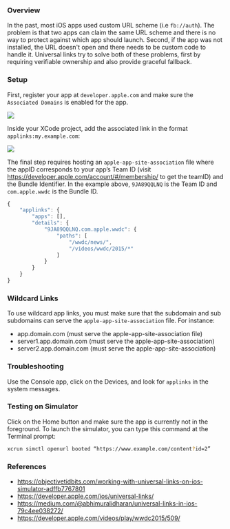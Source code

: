 ### Overview

In the past, most iOS apps used custom URL scheme (i.e `fb://auth`).  The problem is that two apps can claim the same URL scheme and there is no way to protect against which app should launch.  Second, if the app was not installed, the URL doesn't open and there needs to be custom code to handle it.  Universal links try to solve both of these problems, first by requiring verifiable ownership and also provide graceful fallback.

### Setup

First, register your app at `developer.apple.com` and make sure the `Associated Domains` is enabled for the app.

<img src="https://cdn-images-1.medium.com/max/2000/1*1APbM4gmiSnVg84uATVcdg.png"/>

Inside your XCode project, add the associated link in the format `applinks:my.example.com`:

<img src="https://cdn-images-1.medium.com/max/2000/1*gpKxDQbEYD9QrPutkpsEgw.png"/>

The final step requires hosting an `apple-app-site-association` file where the appID corresponds to your app’s Team ID (visit https://developer.apple.com/account/#/membership/ to get the teamID) and the Bundle Identifier. In the example above, `9JA89QQLNQ` is the Team ID and `com.apple.wwdc` is the Bundle ID.

```javascript
{
    "applinks": {
        "apps": [],
        "details": {
            "9JA89QQLNQ.com.apple.wwdc": {
                "paths": [
                    "/wwdc/news/",
                    "/videos/wwdc/2015/*"
                ]
            }
        }
    }
}
```

### Wildcard Links

To use wildcard app links, you must make sure that the subdomain and sub subdomains can serve the `apple-app-site-association` file.    For instance:

* app.domain.com (must serve the apple-app-site-association file)
* server1.app.domain.com (must serve the apple-app-site-association)
* server2.app.domain.com (must serve the apple-app-site-association)

### Troubleshooting

Use the Console app, click on the Devices, and look for `applinks` in the system messages.

### Testing on Simulator

Click on the Home button and make sure the app is currently not in the foreground.  To launch the simulator, you can type this command at the Terminal prompt:

```bash
xcrun simctl openurl booted “https://www.example.com/content?id=2”
```

### References

* <https://objectivetidbits.com/working-with-universal-links-on-ios-simulator-adffb7767801>
* <https://developer.apple.com/ios/universal-links/>
* <https://medium.com/@abhimuralidharan/universal-links-in-ios-79c4ee038272/>
* <https://developer.apple.com/videos/play/wwdc2015/509/>
